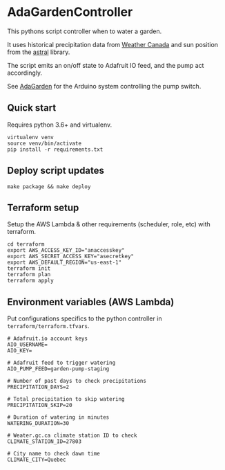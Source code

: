 # AdaGardenController

This pythons script controller when to water a garden. 

It uses historical precipitation data from [Weather Canada](http://climate.weather.gc.ca/) 
and sun position from the [astral](https://github.com/sffjunkie/astral/) library.

The script emits an on/off state to Adafruit IO feed, and the pump act accordingly.

See [AdaGarden](https://github.com/j15e/AdaGarden) for the Arduino system controlling 
the pump switch.

## Quick start

Requires python 3.6+ and virtualenv.

    virtualenv venv
    source venv/bin/activate
    pip install -r requirements.txt

## Deploy script updates

    make package && make deploy

## Terraform setup

Setup the AWS Lambda & other requirements (scheduler, role, etc) with terraform.

    cd terraform
    export AWS_ACCESS_KEY_ID="anaccesskey"
    export AWS_SECRET_ACCESS_KEY="asecretkey"
    export AWS_DEFAULT_REGION="us-east-1"
    terraform init
    terraform plan
    terraform apply

## Environment variables (AWS Lambda)

Put configurations specifics to the python controller in `terraform/terraform.tfvars`.

```
# Adafruit.io account keys
AIO_USERNAME=
AIO_KEY=

# Adafruit feed to trigger watering
AIO_PUMP_FEED=garden-pump-staging

# Number of past days to check precipitations
PRECIPITATION_DAYS=2

# Total precipitation to skip watering
PRECIPITATION_SKIP=20

# Duration of watering in minutes
WATERING_DURATION=30

# Weater.gc.ca climate station ID to check
CLIMATE_STATION_ID=27803

# City name to check dawn time
CLIMATE_CITY=Quebec
```
